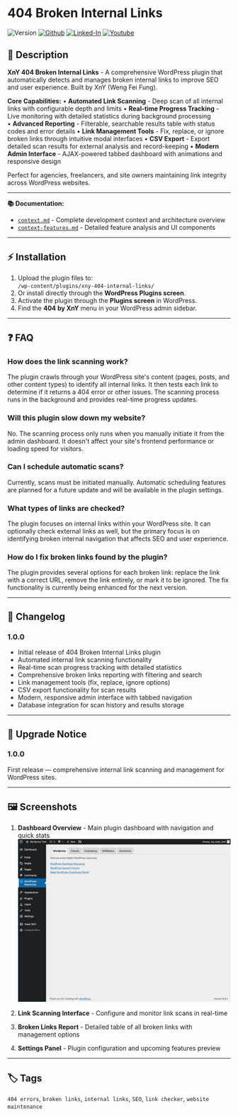 # 404 Broken Internal Links

![Version](https://img.shields.io/badge/version-1.0.0-blue)
<a target="_blank" href="https://github.com/Siphon880gh" rel="nofollow"><img src="https://img.shields.io/badge/GitHub--blue?style=social&logo=GitHub" alt="Github" data-canonical-src="https://img.shields.io/badge/GitHub--blue?style=social&logo=GitHub" style="max-width:8.5ch;"></a>
<a target="_blank" href="https://www.linkedin.com/in/weng-fung/" rel="nofollow"><img src="https://img.shields.io/badge/LinkedIn-blue?style=flat&logo=linkedin&labelColor=blue" alt="Linked-In" data-canonical-src="https://img.shields.io/badge/LinkedIn-blue?style=flat&amp;logo=linkedin&amp;labelColor=blue" style="max-width:10ch;"></a>
<a target="_blank" href="https://www.youtube.com/@WayneTeachesCode/" rel="nofollow"><img src="https://img.shields.io/badge/Youtube-red?style=flat&logo=youtube&labelColor=red" alt="Youtube" data-canonical-src="https://img.shields.io/badge/Youtube-red?style=flat&amp;logo=youtube&amp;labelColor=red" style="max-width:10ch;"></a>

## 📖 Description

**XnY 404 Broken Internal Links** - A comprehensive WordPress plugin that automatically detects and manages broken internal links to improve SEO and user experience. Built by XnY (Weng Fei Fung).

**Core Capabilities:**
• **Automated Link Scanning** - Deep scan of all internal links with configurable depth and limits
• **Real-time Progress Tracking** - Live monitoring with detailed statistics during background processing  
• **Advanced Reporting** - Filterable, searchable results table with status codes and error details
• **Link Management Tools** - Fix, replace, or ignore broken links through intuitive modal interfaces
• **CSV Export** - Export detailed scan results for external analysis and record-keeping
• **Modern Admin Interface** - AJAX-powered tabbed dashboard with animations and responsive design

Perfect for agencies, freelancers, and site owners maintaining link integrity across WordPress websites.

---

**📚 Documentation:**
- [`context.md`](context.md) - Complete development context and architecture overview
- [`context-features.md`](context-features.md) - Detailed feature analysis and UI components

---

## ⚡ Installation

1. Upload the plugin files to:  
   `/wp-content/plugins/xny-404-internal-links/`
2. Or install directly through the **WordPress Plugins screen**.
3. Activate the plugin through the **Plugins screen** in WordPress.
4. Find the **404 by XnY** menu in your WordPress admin sidebar.

---

## ❓ FAQ

### How does the link scanning work?
The plugin crawls through your WordPress site's content (pages, posts, and other content types) to identify all internal links. It then tests each link to determine if it returns a 404 error or other issues. The scanning process runs in the background and provides real-time progress updates.

### Will this plugin slow down my website?
No. The scanning process only runs when you manually initiate it from the admin dashboard. It doesn't affect your site's frontend performance or loading speed for visitors.

### Can I schedule automatic scans?
Currently, scans must be initiated manually. Automatic scheduling features are planned for a future update and will be available in the plugin settings.

### What types of links are checked?
The plugin focuses on internal links within your WordPress site. It can optionally check external links as well, but the primary focus is on identifying broken internal navigation that affects SEO and user experience.

### How do I fix broken links found by the plugin?
The plugin provides several options for each broken link: replace the link with a correct URL, remove the link entirely, or mark it to be ignored. The fix functionality is currently being enhanced for the next version.

---

## 📜 Changelog

### 1.0.0
- Initial release of 404 Broken Internal Links plugin
- Automated internal link scanning functionality
- Real-time scan progress tracking with detailed statistics
- Comprehensive broken links reporting with filtering and search
- Link management tools (fix, replace, ignore options)
- CSV export functionality for scan results
- Modern, responsive admin interface with tabbed navigation
- Database integration for scan history and results storage

---

## 🔔 Upgrade Notice

### 1.0.0
First release — comprehensive internal link scanning and management for WordPress sites.

---

## 🖼️ Screenshots

1. **Dashboard Overview** - Main plugin dashboard with navigation and quick stats
![Dashboard showing 404 Broken Internal Links overview](assets/screenshot-1.png)

2. **Link Scanning Interface** - Configure and monitor link scans in real-time

3. **Broken Links Report** - Detailed table of all broken links with management options

4. **Settings Panel** - Plugin configuration and upcoming features preview

---

## 🏷️ Tags
`404 errors`, `broken links`, `internal links`, `SEO`, `link checker`, `website maintenance`
